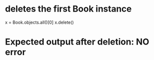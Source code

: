 # deletes the first Book instance
x = Book.objects.all()[0]
x.delete()

# Expected output after deletion: NO error